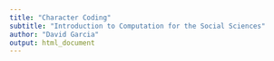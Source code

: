 ```yaml
---
title: "Character Coding"
subtitle: "Introduction to Computation for the Social Sciences"
author: "David Garcia"
output: html_document
---
```

